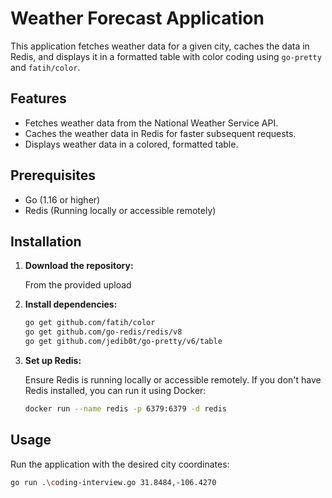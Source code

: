 # Weather Forecast Application

This application fetches weather data for a given city, caches the data in Redis, and displays it in a formatted table with color coding using `go-pretty` and `fatih/color`.

## Features

- Fetches weather data from the National Weather Service API.
- Caches the weather data in Redis for faster subsequent requests.
- Displays weather data in a colored, formatted table.

## Prerequisites

- Go (1.16 or higher)
- Redis (Running locally or accessible remotely)

## Installation

1. **Download the repository:**

    From the provided upload

2. **Install dependencies:**

    ```sh
    go get github.com/fatih/color
    go get github.com/go-redis/redis/v8
    go get github.com/jedib0t/go-pretty/v6/table
    ```

3. **Set up Redis:**

    Ensure Redis is running locally or accessible remotely. If you don't have Redis installed, you can run it using Docker:

    ```sh
    docker run --name redis -p 6379:6379 -d redis
    ```

## Usage

Run the application with the desired city coordinates:

```sh
go run .\coding-interview.go 31.8484,-106.4270
```
